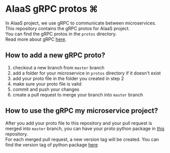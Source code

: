 # AIaaS gRPC protos ⌘
In AIaaS project, we use gRPC to communicate between microservices.\
This repository contains the gRPC protos for AIaaS project.\
You can find the gRPC protos in the `protos` directory.\
Read more about gRPC [here](https://grpc.io/docs/what-is-grpc/introduction/).


## How to add a new gRPC proto?
1. checkout a new branch from `master` branch
2. add a folder for your microservice in `protos` directory if it doesn't exist
3. add your proto file in the folder you created in step 2
4. make sure your proto file is valid
5. commit and push your changes
6. create a pull request to merge your branch into `master` branch

## How to use the gRPC my microservice project?
After you add your proto file to this repository and your pull request is merged into `master` branch, you can have your
proto python package in [this](https://github.com/ECTLab/AIaaS-gRPC-protos-Autogenerated-Python) repository.\
For each merged pull request, a new version tag will be created.
You can find the version tag of python package [here](https://github.com/ECTLab/AIaaS-gRPC-protos-Autogenerated-Python/tags)
